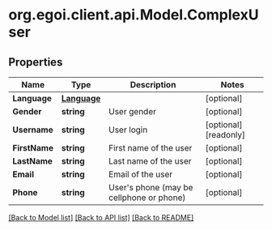 
# org.egoi.client.api.Model.ComplexUser

## Properties

Name | Type | Description | Notes
------------ | ------------- | ------------- | -------------
**Language** | [**Language**](Language.md) |  | [optional] 
**Gender** | **string** | User gender | [optional] 
**Username** | **string** | User login | [optional] [readonly] 
**FirstName** | **string** | First name of the user | [optional] 
**LastName** | **string** | Last name of the user | [optional] 
**Email** | **string** | Email of the user | [optional] 
**Phone** | **string** | User&#39;s phone (may be cellphone or phone) | [optional] 

[[Back to Model list]](../README.md#documentation-for-models)
[[Back to API list]](../README.md#documentation-for-api-endpoints)
[[Back to README]](../README.md)

